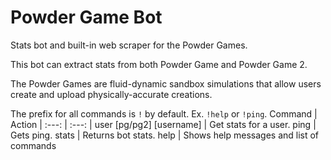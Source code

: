 # Powder Game Bot
Stats bot and built-in web scraper for the Powder Games.

This bot can extract stats from both Powder Game and Powder Game 2.

The Powder Games are fluid-dynamic sandbox simulations that allow users create and upload physically-accurate creations.

The prefix for all commands is `!` by default. Ex. `!help` or `!ping`.
Command | Action
| :---: | :---: |
user [pg/pg2] [username] | Get stats for a user.
ping | Gets ping.
stats | Returns bot stats.
help | Shows help messages and list of commands

